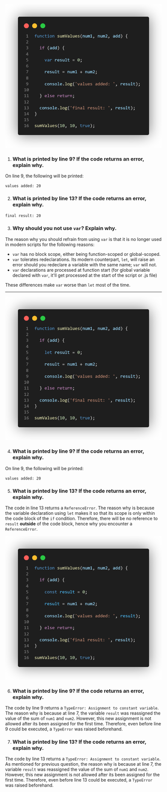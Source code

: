 ![Code Block for Questions 1-3](../../assets/q1-3.png)
1. ### What is printed by line 9? If the code returns an error, explain why.

On line 9, the following will be printed: 

`values added: 20`

2. ### What is printed by line 13? If the code returns an error, explain why. 

`final result: 20`

3. ### Why should you not use `var`? Explain why. 

The reason why you should refrain from using `var` is that it is no longer used in modern scripts for the following reasons:
-  `var` has no block scope, either being function-scoped or global-scoped. 
- `var` tolerates redeclarations. Its modern counterpart, `let`, will raise an error should you redeclare a variable with the same name; `var` will not.
-  `var` declarations are processed at function start (for global variable declared with `var`, it'll get processed at the start of the script or .js file)

These differences make `var` worse than `let` most of the time.

---

![Code Block for Questions 4-5](../../assets/q4-5.png)

4. ### What is printed by line 9? If the code returns an error, explain why. 

On line 9, the following will be printed: 

`values added: 20`

5. ### What is printed by line 13? If the code returns an error, explain why. 

The code in line 13 returns a `ReferenceError`. The reason why is because the variable declaration using `let` makes it so that its scope is only within the code block of the `if` condition. Therefore, there will be no reference to `result` **outside** of the code block, hence why you encounter a `ReferenceError`.

![Code Block for Questions 6-7](../../assets/q6-7.png)

6. ### What is printed by line 9? If the code returns an error, explain why. 

The code by line 9 returns a `TypeError: Assignment to constant variable`. The reason why is because at line 7, the variable `result` was reassigned the value of the sum of `num1` and `num2`. However, this new assignment is not allowed after its been assigned for the first time. Therefore, even before line 9 could be executed, a `TypeError` was raised beforehand.

7. ### What is printed by line 13? If the code returns an error, explain why. 

The code by line 13 returns a `TypeError: Assignment to constant variable`. As mentioned for previous question, the reason why is because at line 7, the variable `result` was reassigned the value of the sum of `num1` and `num2`. However, this new assignment is not allowed after its been assigned for the first time. Therefore, even before line 13 could be executed, a `TypeError` was raised beforehand.
